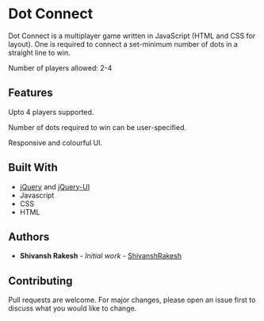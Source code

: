 # Dot Connect

Dot Connect is a multiplayer game written in JavaScript (HTML and CSS for layout). One is required to connect a set-minimum number of dots in a straight line to win.
 
Number of players allowed: 2-4

## Features

Upto 4 players supported.

Number of dots required to win can be user-specified.

Responsive and colourful UI.

## Built With

* [jQuery](https://api.jquery.com/) and [jQuery-UI](https://api.jqueryui.com/)
* Javascript
* CSS 
* HTML

## Authors

* **Shivansh Rakesh** - *Initial work* - [ShivanshRakesh](https://github.com/ShivanshRakesh)

## Contributing
Pull requests are welcome. For major changes, please open an issue first to discuss what you would like to change.
